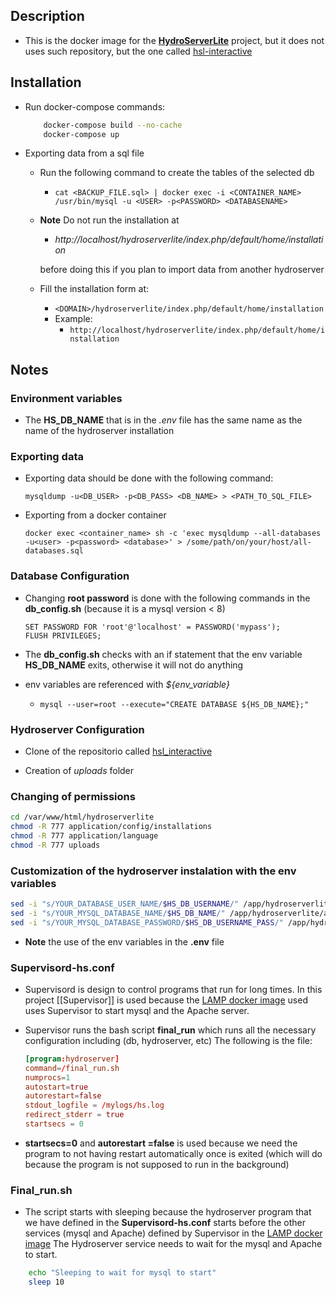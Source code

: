 ## Description

- This is the docker image for the **[HydroServerLite](https://github.com/CUAHSI/HydroServerLite)** project, but it does not uses such repository, but the one called [hsl-interactive](https://github.com/BYU-Hydroinformatics/hsl-interactive)

## Installation

- Run docker-compose commands:
  ```bash
  	  docker-compose build --no-cache
  	  docker-compose up
  ```
- Exporting data from a sql file

  - Run the following command to create the tables of the selected db
    - `cat <BACKUP_FILE.sql> | docker exec -i <CONTAINER_NAME> /usr/bin/mysql -u <USER> -p<PASSWORD> <DATABASENAME>`
  - **Note** Do not run the installation at

    - _http://localhost/hydroserverlite/index.php/default/home/installation_

    before doing this if you plan to import data from another hydroserver

  - Fill the installation form at:
    - `<DOMAIN>/hydroserverlite/index.php/default/home/installation`
    - Example:
      - `http://localhost/hydroserverlite/index.php/default/home/installation`

## Notes

### Environment variables

- The **HS_DB_NAME** that is in the _.env_ file has the same name as the name of the hydroserver installation

### Exporting data

- Exporting data should be done with the following command:

  `mysqldump -u<DB_USER> -p<DB_PASS> <DB_NAME> > <PATH_TO_SQL_FILE>`

- Exporting from a docker container

  `docker exec <container_name> sh -c 'exec mysqldump --all-databases -u<user> -p<password> <database>' > /some/path/on/your/host/all-databases.sql`

### Database Configuration

- Changing **root password** is done with the following commands in the **db_config.sh** (because it is a mysql version < 8)

  ```mysql
  SET PASSWORD FOR 'root'@'localhost' = PASSWORD('mypass');
  FLUSH PRIVILEGES;
  ```

- The **db_config.sh** checks with an if statement that the env variable **HS_DB_NAME** exits, otherwise it will not do anything

- env variables are referenced with _${env_variable}_
  - `mysql --user=root --execute="CREATE DATABASE ${HS_DB_NAME};"`

### Hydroserver Configuration

- Clone of the repositorio called [hsl_interactive](https://github.com/BYU-Hydroinformatics/hsl-interactive.git)

- Creation of _uploads_ folder

### Changing of permissions

```bash
cd /var/www/html/hydroserverlite
chmod -R 777 application/config/installations
chmod -R 777 application/language
chmod -R 777 uploads
```

### Customization of the hydroserver instalation with the env variables

```bash
sed -i "s/YOUR_DATABASE_USER_NAME/$HS_DB_USERNAME/" /app/hydroserverlite/application/config/installations/default.php
sed -i "s/YOUR_MYSQL_DATABASE_NAME/$HS_DB_NAME/" /app/hydroserverlite/application/config/installations/default.php
sed -i "s/YOUR_MYSQL_DATABASE_PASSWORD/$HS_DB_USERNAME_PASS/" /app/hydroserverlite/application/config/installations/default.php
```

- **Note** the use of the env variables in the **.env** file

### Supervisord-hs.conf

- Supervisord is design to control programs that run for long times. In this project [[Supervisor]] is used because the [LAMP docker image](https://hub.docker.com/r/mattrayner/lamp) used uses Supervisor to start mysql and the Apache server.

- Supervisor runs the bash script **final_run** which runs all the necessary configuration including (db, hydroserver, etc) The following is the file:
  ```.conf
  [program:hydroserver]
  command=/final_run.sh
  numprocs=1
  autostart=true
  autorestart=false
  stdout_logfile = /mylogs/hs.log
  redirect_stderr = true
  startsecs = 0
  ```
- **startsecs=0** and **autorestart =false** is used because we need the program to not having restart automatically once is exited (which will do because the program is not supposed to run in the background)

### Final_run.sh

- The script starts with sleeping because the hydroserver program that we have defined in the **Supervisord-hs.conf** starts before the other services (mysql and Apache) defined by Supervisor in the [LAMP docker image](https://hub.docker.com/r/mattrayner/lamp) The Hydroserver service needs to wait for the mysql and Apache to start.

```bash
    echo "Sleeping to wait for mysql to start"
    sleep 10
```
